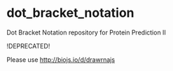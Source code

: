 # dot_bracket_notation
Dot Bracket Notation repository for Protein Prediction II

!DEPRECATED!

Please use http://biojs.io/d/drawrnajs
